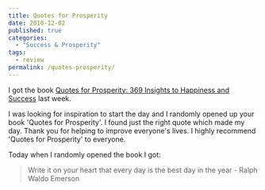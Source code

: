 ```yaml
---
title: Quotes for Prosperity
date: 2010-12-02
published: true
categories:
  - "Success & Prosperity"
tags:
  - review
permalink: /quotes-prosperity/
---
```

I got the book [Quotes for Prosperity: 369 Insights to Happiness and Success](http://www.amazon.com/gp/product/0646492799?ie=UTF8&amp;tag=abundaunlimi-20&amp;linkCode=as2&amp;camp=1789&amp;creative=390957&amp;creativeASIN=0646492799) last week.

I was looking for inspiration to start the day and I randomly opened up your book 'Quotes for Prosperity'. I found just the right quote which made my day. Thank you for helping to improve everyone's lives. I highly recommend 'Quotes for Prosperity' to everyone.

Today when I randomly opened the book I got:
>Write it on your heart that every day is the best day in the year - Ralph Waldo Emerson